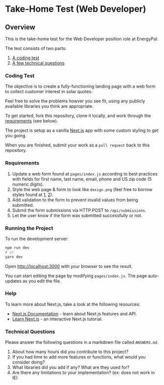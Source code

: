 # Take-Home Test (Web Developer)

## Overview
This is the take-home test for the Web Developer position role at EnergyPal.

The test consists of two parts:
1. [A coding test](#coding-test)
2. [A few technical questions](#technical-questions)

### Coding Test

The objective is to create a fully-functioning landing page with a web form to collect customer interest in solar quotes. 

Feel free to solve the problems howver you see fit, using any publicly available libraries you think are appropriate.

To get started, fork this repository, clone it locally, and work through the [requirements](#requirements) (see below).

The project is setup as a vanilla [Next.js](https://nextjs.org/) app with some custom styling to get you going.

When you are finished, submit your work as a `pull request` back to this repository.

### Requirements

1. Update a web form found at `pages/index.js` according to best practices with fields for first name, last name, email, phone and US zip code (5 numeric digits).
2. Style the web page & form to look like `design.png` (feel free to borrow styles found at [1](https://energypal.com/#start), [2](https://energypal.com/company-brand-assets)).
3. Add validation to the form to prevent invalid values from being submitted.
4. Submit the form submissions via HTTP POST to `/api/submissions`.
5. Let the user know if the form was submitted successfully or not.

### Running the Project

To run the development server:

```bash
npm run dev
# or
yarn dev
```

Open [http://localhost:3000](http://localhost:3000) with your browser to see the result.

You can start editing the page by modifying `pages/index.js`. The page auto-updates as you edit the file.

### Help

To learn more about Next.js, take a look at the following resources:

- [Next.js Documentation](https://nextjs.org/docs) - learn about Next.js features and API.
- [Learn Next.js](https://nextjs.org/learn) - an interactive Next.js tutorial.

### Technical Questions

Please answer the following questions in a markdown file called `ANSWERS.md`.

1. About how many hours did you contribute to this project?
2. If you had time to add more features or functions, what would you consider doing?
3. What libraries did you add if any? What are they used for?
4. Are there any limitations to your implementation? (ex: does not work in IE)
